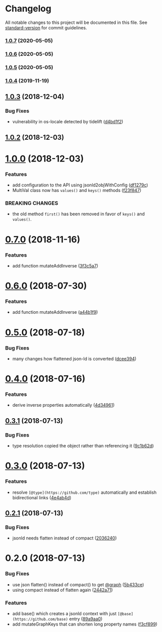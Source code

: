 # Changelog

All notable changes to this project will be documented in this file. See [standard-version](https://github.com/conventional-changelog/standard-version) for commit guidelines.

### [1.0.7](https://github.com/vsimko/jsonld-object-graph/compare/v1.0.6...v1.0.7) (2020-05-05)

### [1.0.6](https://github.com/vsimko/jsonld-object-graph/compare/v1.0.4...v1.0.6) (2020-05-05)

### [1.0.5](https://github.com/vsimko/jsonld-object-graph/compare/v1.0.4...v1.0.5) (2020-05-05)

### [1.0.4](https://github.com/vsimko/jsonld-object-graph/compare/v1.0.3...v1.0.4) (2019-11-19)

<a name="1.0.3"></a>
## [1.0.3](https://github.com/vsimko/jsonld-object-graph/compare/v1.0.2...v1.0.3) (2018-12-04)


### Bug Fixes

* vulnerability in os-locale detected by tidelift ([d4bd1f2](https://github.com/vsimko/jsonld-object-graph/commit/d4bd1f2))



<a name="1.0.2"></a>
## [1.0.2](https://github.com/vsimko/jsonld-object-graph/compare/v1.0.0...v1.0.2) (2018-12-03)



<a name="1.0.0"></a>
# [1.0.0](https://github.com/vsimko/graphql-jsonld-utils/compare/v0.7.0...v1.0.0) (2018-12-03)


### Features

* add configuration to the API using jsonld2objWithConfig ([df1279c](https://github.com/vsimko/graphql-jsonld-utils/commit/df1279c))
* MultiVal class now has `values()` and `keys()` methods ([f23f847](https://github.com/vsimko/graphql-jsonld-utils/commit/f23f847))


### BREAKING CHANGES

* the old method `first()` has been removed
in favor of `keys()` and `values()`.



<a name="0.7.0"></a>
# [0.7.0](https://github.com/vsimko/graphql-jsonld-utils/compare/v0.5.0...v0.7.0) (2018-11-16)


### Features

* add function mutateAddInverse ([3f3c5a7](https://github.com/vsimko/graphql-jsonld-utils/commit/3f3c5a7))



<a name="0.6.0"></a>
# [0.6.0](https://github.com/vsimko/graphql-jsonld-utils/compare/v0.5.0...v0.6.0) (2018-07-30)


### Features

* add function mutateAddInverse ([a44b1f9](https://github.com/vsimko/graphql-jsonld-utils/commit/a44b1f9))



<a name="0.5.0"></a>
# [0.5.0](https://github.com/vsimko/graphql-jsonld-utils/compare/v0.4.0...v0.5.0) (2018-07-18)


### Bug Fixes

* many changes how flattened json-ld is converted ([dcee394](https://github.com/vsimko/graphql-jsonld-utils/commit/dcee394))



<a name="0.4.0"></a>
# [0.4.0](https://github.com/vsimko/graphql-jsonld-utils/compare/v0.3.1...v0.4.0) (2018-07-16)


### Features

* derive inverse properties automatically ([4d34961](https://github.com/vsimko/graphql-jsonld-utils/commit/4d34961))



<a name="0.3.1"></a>
## [0.3.1](https://github.com/vsimko/graphql-jsonld-utils/compare/v0.3.0...v0.3.1) (2018-07-13)


### Bug Fixes

* type resolution copied the object rather than referencing it ([9c1b62d](https://github.com/vsimko/graphql-jsonld-utils/commit/9c1b62d))



<a name="0.3.0"></a>
# [0.3.0](https://github.com/vsimko/graphql-jsonld-utils/compare/v0.2.1...v0.3.0) (2018-07-13)


### Features

* resolve `[@type](https://github.com/type)` automatically and establish bidirectional links ([4e4ab4d](https://github.com/vsimko/graphql-jsonld-utils/commit/4e4ab4d))



<a name="0.2.1"></a>
## [0.2.1](https://github.com/vsimko/graphql-jsonld-utils/compare/v0.2.0...v0.2.1) (2018-07-13)


### Bug Fixes

* jsonld needs flatten instead of compact ([2036240](https://github.com/vsimko/graphql-jsonld-utils/commit/2036240))



<a name="0.2.0"></a>
# 0.2.0 (2018-07-13)


### Bug Fixes

* use json flatten() instead of compact() to get [@graph](https://github.com/graph) ([5b433ce](https://github.com/vsimko/graphql-jsonld-utils/commit/5b433ce))
* using compact instead of flatten again ([2442a71](https://github.com/vsimko/graphql-jsonld-utils/commit/2442a71))


### Features

* add base() which creates a jsonld context with just `[@base](https://github.com/base)` entry ([89a9aa0](https://github.com/vsimko/graphql-jsonld-utils/commit/89a9aa0))
* add mutateGraphKeys that can shorten long property names ([f3cf899](https://github.com/vsimko/graphql-jsonld-utils/commit/f3cf899))

